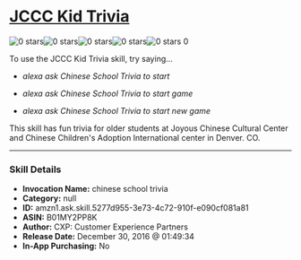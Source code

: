 # [JCCC Kid Trivia](http://alexa.amazon.com/#skills/amzn1.ask.skill.5277d955-3e73-4c72-910f-e090cf081a81)
![0 stars](../../images/ic_star_border_black_18dp_1x.png)![0 stars](../../images/ic_star_border_black_18dp_1x.png)![0 stars](../../images/ic_star_border_black_18dp_1x.png)![0 stars](../../images/ic_star_border_black_18dp_1x.png)![0 stars](../../images/ic_star_border_black_18dp_1x.png) 0

To use the JCCC Kid Trivia skill, try saying...

* *alexa ask Chinese School Trivia to start*

* *alexa ask Chinese School Trivia to start game*

* *alexa ask Chinese School Trivia to start new game*

This skill has fun trivia for older students at Joyous Chinese Cultural Center and Chinese Children's Adoption International center in Denver. CO.

***

### Skill Details

* **Invocation Name:** chinese school trivia
* **Category:** null
* **ID:** amzn1.ask.skill.5277d955-3e73-4c72-910f-e090cf081a81
* **ASIN:** B01MY2PP8K
* **Author:** CXP: Customer Experience Partners
* **Release Date:** December 30, 2016 @ 01:49:34
* **In-App Purchasing:** No
